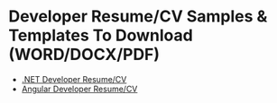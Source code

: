 # <a name='toc'>Developer Resume/CV Samples & Templates To Download (WORD/DOCX/PDF)</a>
 * [.NET Developer Resume/CV]()
 * [Angular Developer Resume/CV]()


